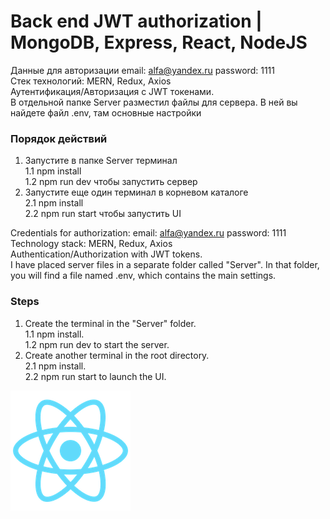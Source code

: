 # Back end JWT authorization | MongoDB, Express, React, NodeJS
 
Данные для авторизации email: alfa@yandex.ru password: 1111   
Стек технологий: MERN, Redux, Axios   
Аутентификация/Авторизация с JWT токенами.   
В отдельной папке Server разместил файлы для сервера. В ней вы найдете файл .env, там основные настройки   
### Порядок действий
1. Запустите в папке Server терминал   
1.1 npm install   
1.2 npm run dev чтобы запустить сервер   
2. Запустите еще один терминал в корневом каталоге   
2.1 npm install   
2.2 npm run start чтобы запустить UI   
  
Credentials for authorization: email: alfa@yandex.ru password: 1111   
Technology stack: MERN, Redux, Axios   
Authentication/Authorization with JWT tokens.   
I have placed server files in a separate folder called "Server". In that folder, you will find a file named .env, which contains the main settings.  
### Steps
1. Create the terminal in the "Server" folder.   
1.1 npm install.   
1.2 npm run dev to start the server.   
2. Create another terminal in the root directory.   
2.1 npm install.   
2.2 npm run start to launch the UI.   

![Preview](https://github.com/RiseUpNow/backend-jwt-authorization/raw/master/public/logo192.png)
